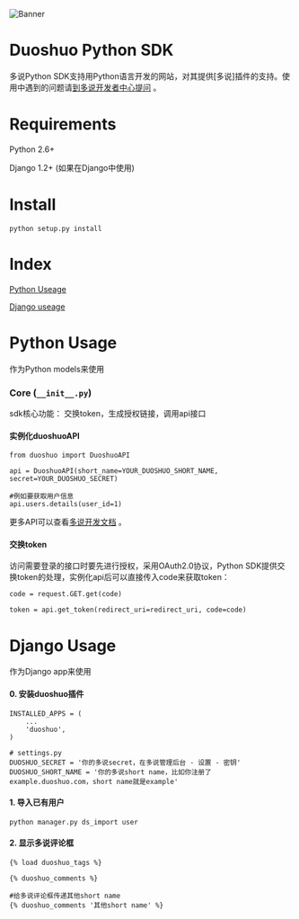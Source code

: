 ![Banner](https://raw.github.com/perchouli/img/master/banner-772x250.png)

# Duoshuo Python SDK

多说Python SDK支持用Python语言开发的网站，对其提供[多说]插件的支持。使用中遇到的问题请[到多说开发者中心提问](http://dev.duoshuo.com/threads/500c9c58a03193c12400000c "多说开发者中心") 。

# Requirements

Python 2.6+

Django 1.2+ (如果在Django中使用)

# Install

    python setup.py install

# Index

[Python Useage](#python-usage)

[Django useage](#django-usage)


# Python Usage

作为Python models来使用

### Core (`__init__.py`)

sdk核心功能： 交换token，生成授权链接，调用api接口

#### 实例化duoshuoAPI

    from duoshuo import DuoshuoAPI

    api = DuoshuoAPI(short_name=YOUR_DUOSHUO_SHORT_NAME, secret=YOUR_DUOSHUO_SECRET)

    #例如要获取用户信息
    api.users.details(user_id=1)


更多API可以查看[多说开发文档](http://dev.duoshuo.com/docs "多说开发文档") 。

#### 交换token
访问需要登录的接口时要先进行授权，采用OAuth2.0协议，Python SDK提供交换token的处理，实例化api后可以直接传入code来获取token：

    code = request.GET.get(code)

    token = api.get_token(redirect_uri=redirect_uri, code=code)


# Django Usage

作为Django app来使用

#### 0. 安装duoshuo插件

    INSTALLED_APPS = (
        ...
        'duoshuo',
    )

    # settings.py
    DUOSHUO_SECRET = '你的多说secret，在多说管理后台 - 设置 - 密钥'
    DUOSHUO_SHORT_NAME = '你的多说short name，比如你注册了example.duoshuo.com，short name就是example'

#### 1. 导入已有用户

    python manager.py ds_import user


#### 2. 显示多说评论框

    {% load duoshuo_tags %}

    {% duoshuo_comments %}

    #给多说评论框传递其他short name
    {% duoshuo_comments '其他short name' %}


